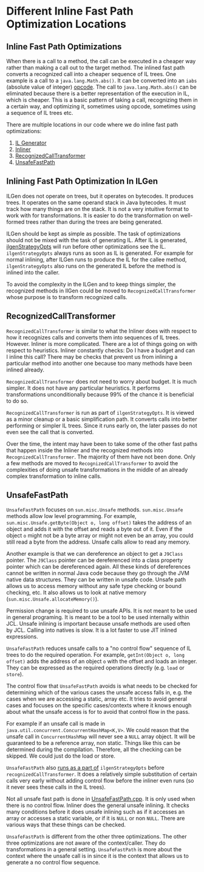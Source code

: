 <!--
Copyright IBM Corp. and others 2021

This program and the accompanying materials are made available under
the terms of the Eclipse Public License 2.0 which accompanies this
distribution and is available at https://www.eclipse.org/legal/epl-2.0/
or the Apache License, Version 2.0 which accompanies this distribution and
is available at https://www.apache.org/licenses/LICENSE-2.0.

This Source Code may also be made available under the following
Secondary Licenses when the conditions for such availability set
forth in the Eclipse Public License, v. 2.0 are satisfied: GNU
General Public License, version 2 with the GNU Classpath
Exception [1] and GNU General Public License, version 2 with the
OpenJDK Assembly Exception [2].

[1] https://www.gnu.org/software/classpath/license.html
[2] https://openjdk.org/legal/assembly-exception.html

SPDX-License-Identifier: EPL-2.0 OR Apache-2.0 OR GPL-2.0 WITH Classpath-exception-2.0 OR LicenseRef-GPL-2.0 WITH Assembly-exception
-->

# Different Inline Fast Path Optimization Locations

## Inline Fast Path Optimizations

When there is a call to a method, the call can be executed in a cheaper way rather than making a call out to the target
method. The inlined fast path converts a recognized call into a cheaper sequence of IL trees. One example is a call to a
`java.lang.Math.abs()`. It can be converted into an `iabs` (absolute value of integer) [opcode](https://github.com/eclipse/omr/blob/e3a15a993c8aba80582aa1d6f3071e122acbd4c4/compiler/il/OMROpcodes.enum#L1911). The call to `java.lang.Math.abs()` can be eliminated because there is a better
representation of the execution in IL, which is cheaper. This is a basic pattern of taking a call, recognizing them
in a certain way, and optimizing it, sometimes using opcode, sometimes using a sequence of IL trees etc.


There are multiple locations in our code where we do inline fast path optimizations:

1. [IL Generator](https://github.com/eclipse-openj9/openj9/tree/master/runtime/compiler/ilgen)
2. [Inliner](https://github.com/eclipse/omr/blob/master/compiler/optimizer/Inliner.cpp)
3. [RecognizedCallTransformer](https://github.com/eclipse/omr/blob/master/compiler/optimizer/OMRRecognizedCallTransformer.cpp)
4. [UnsafeFastPath](https://github.com/eclipse-openj9/openj9/blob/master/runtime/compiler/optimizer/UnsafeFastPath.cpp)

## Inlining Fast Path Optimization In ILGen

ILGen does not operate on trees, but it operates on bytecodes. It produces trees. It operates on the same operand stack
in Java bytecodes. It must track how many things are on the stack. It is not a very intuitive format to work with for
transformations. It is easier to do the transformation on well-formed trees rather than during the trees are being generated.

ILGen should be kept as simple as possible. The task of optimizations should not be mixed with the task of generating IL.
After IL is generated, [ilgenStrategyOpts](https://github.com/eclipse/omr/blob/e3a15a993c8aba80582aa1d6f3071e122acbd4c4/compiler/optimizer/OMROptimizer.cpp#L535-L544) will run before other optimizations see the IL.
`ilgenStrategyOpts` always runs as soon as IL is generated. For example for normal inlining, after ILGen runs to produce the IL
for the callee method, `ilgenStrategyOpts` also runs on the generated IL before the method is inlined into the caller.

To avoid the complexity in the ILGen and to keep things simpler, the recognized methods in IlGen could be moved to
`RecognizedCallTransformer` whose purpose is to transform recognized calls.

## RecognizedCallTransformer

`RecognizedCallTransformer` is similar to what the Inliner does with respect to how it recognizes calls and converts them
into sequences of IL trees. However. Inliner is more complicated. There are a lot of things going on with respect to heuristics.
Inliner constantly checks: Do I have a budget and can I inline this call? There may be checks that prevent us from inlining
a particular method into another one because too many methods have been inlined already.

`RecognizedCallTransformer` does not need to worry about budget. It is much simpler. It does not have any particular heuristics.
It performs transformations unconditionally because 99% of the chance it is beneficial to do so.

`RecognizedCallTransformer` is run as part of `ilgenStrategyOpts`. It is viewed as a minor cleanup or a basic simplification path.
It converts calls into better performing or simpler IL trees. Since it runs early on, the later passes do not even see the
call that is converted.

Over the time, the intent may have been to take some of the other fast paths that happen inside the Inliner and the
recognized methods into `RecognizedCallTransformer`. The majority of them have not been done. Only a few methods are moved
to `RecognizedCallTransformer` to avoid the complexities of doing unsafe transformations in the middle of an already
complex transformation to inline calls.

## UnsafeFastPath

`UnsafeFastPath` focuses on `sun.misc.Unsafe` methods. `sun.misc.Unsafe` methods allow low level programming. For example,
`sun.misc.Unsafe.getByte(Object o, long offset)` takes the address of an object and adds it with the offset and reads a
byte out of it. Even if the object `o` might not be a byte array or might not even be an array, you could still read a
byte from the address. Unsafe calls allow to read any memory.

Another example is that we can dereference an object to get a `J9Class` pointer. The `J9Class` pointer can be dereferenced
into a class property pointer which can be dereferenced again. All these kinds of dereferences cannot be written in normal
Java code because they go through the JVM native data structures. They can be written in unsafe code. Unsafe path allows
us to access memory without any safe type checking or bound checking, etc. It also allows us to look at native memory
(`sun.misc.Unsafe.allocateMemory()`).

Permission change is required to use unsafe APIs. It is not meant to be used in general programing. It is meant to be a
tool to be used internally within JCL. Unsafe inlining is important because unsafe methods are used often by JCL. Calling
into natives is slow. It is a lot faster to use JIT inlined expressions.

`UnsafeFastPath` reduces unsafe calls to a "no control flow" sequence of IL trees to do the required operation. For example,
`getInt(Object o, long offset)` adds the address of an object `o` with the offset and loads an integer. They can be expressed
as the required operations directly (e.g. `load` or `store`).

The control flow that `UnsafeFastPath` avoids is what needs to be checked for determining which of the various cases the
unsafe access falls in, e.g. the cases when we are accessing a static, array etc. It tries to avoid general cases and
focuses on the specific cases/contexts where it knows enough about what the unsafe access is for to avoid that control flow
in the pass.

For example if an unsafe call is made in `java.util.concurrent.ConcurrentHashMap<K,V>`.  We could reason that the unsafe
call in `ConcurrentHashMap` will never see a `NULL` array object. It will be guaranteed to be a reference array, non static.
Things like this can be determined during the compilation. Therefore, all the checking can be skipped. We could just do
the load or store.

`UnsafeFastPath` also [runs as a part of](https://github.com/eclipse/omr/blob/e3a15a993c8aba80582aa1d6f3071e122acbd4c4/compiler/optimizer/OMROptimizer.cpp#L543) `ilgenStrategyOpts` before `recognizedCallTransformer`.
It does a relatively simple substitution of certain calls very early without adding control flow before the inliner even
runs (so it never sees these calls in the IL trees).

Not all unsafe fast path is done in [UnsafeFastPath.cpp](https://github.com/eclipse-openj9/openj9/blob/master/runtime/compiler/optimizer/UnsafeFastPath.cpp). It is only used when there is no control flow. Inliner does the general unsafe inlining.
It checks many conditions before it does unsafe inlining such as if it accesses an array or accesses a static variable,
or if it is `NULL` or non `NULL`. There are various ways that these things can be checked.

`UnsafeFastPath` is different from the other three optimizations. The other three optimizations are not aware of the
context/caller. They do transformations in a general setting. `UnsafeFastPath` is more about the context where the unsafe
call is in since it is the context that allows us to generate a no control flow sequence.
